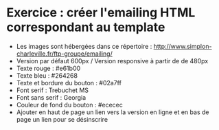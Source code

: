 # Exercice : créer l'emailing HTML correspondant au template

* Les images sont hébergées dans ce répertoire : http://www.simplon-charleville.fr/ftp-groupe/emailing/
* Version par défaut 600px / Version responsive à partir de de 480px
* Texte rouge : #e61b00
* Texte bleu : #264268
* Texte et bordure du bouton : #02a7ff
* Font serif : Trebuchet MS
* Font sans serif : Georgia
* Couleur de fond du bouton : #ececec
* Ajouter en haut de page un lien vers la version en ligne et en bas de page un lien pour se désinscrire
